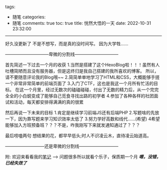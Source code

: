 tags:
  - 随笔
categories:
  - 随笔
comments: true
toc: true
title: 恍然大悟的一天
date: 2022-10-31 23:32:00
---
好久没更新了
不是不想写，而是真的没时间写。
因为大学牲......

——————————卑微的分割线——————————

首先简述一下过去一个月的收获
1.当然是搭建了这个HexoBlog啦！！！虽然有人吐槽简陋而且没有服务器，但是这终归是我自己搭建的我所喜欢的博客。
  所以，请不要随意评论我的Blog哦~~
2.简简单单地学习了HTML和CSS，大概能够手搓一个非常非常简单的前端页面了
3.入门了CTF，这也是我这一个月所有忙活的目标。
  在这一个月里，经过无数次的磕磕碰碰，付出了无数的精力后，从一个完完全全的小白蜕变成了能够自己觅食寻找出路的初学者
4.参加了各种各样的社团面试和活动，每天都安排得满满的真的很累

然后再说一下未来的目标
1.肯定是继续学习前端JS还有后端PHP
2.写题啥的先放一下，因为靠写题来学习知识效率太低了
3.努力学好高数和线代......(希望)
4希望能够加入方班预备班？？？不是，咋我刚写下来就发通知通过了？？？

最后唠嗑两句
想结果的花，都早早低头;时人不识凌云木，直待凌云始道高。

—————————还是卑微的分割线—————————

附:
欢迎来看看我的[笔记](https://gitmind.cn/app/doc/48spll2fph) ——> 问题很多所以就看个乐子，保质期一个月
___嗯，没错，已经失效了___